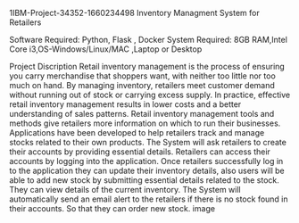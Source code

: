1IBM-Project-34352-1660234498
Inventory Managment System for Retailers

Software Required:
Python, Flask , Docker System Required: 8GB RAM,Intel Core i3,OS-Windows/Linux/MAC ,Laptop or Desktop

Project Discription
Retail inventory management is the process of ensuring you carry merchandise that shoppers want, with neither too little nor too much on hand.
By managing inventory, retailers meet customer demand without running out of stock or carrying excess supply. 
In practice, effective retail inventory management results in lower costs and a better understanding of sales patterns.
Retail inventory management tools and methods give retailers more information on which to run their businesses.
Applications have been developed to help retailers track and manage stocks related to their own products.
The System will ask retailers to create their accounts by providing essential details. Retailers can access their accounts by logging into the application.
Once retailers successfully log in to the application they can update their inventory details, also users will be able to add new stock by submitting essential details related to the stock.
They can view details of the current inventory. The System will automatically send an email alert to the retailers if there is no stock found in their accounts.
So that they can order new stock.
image
